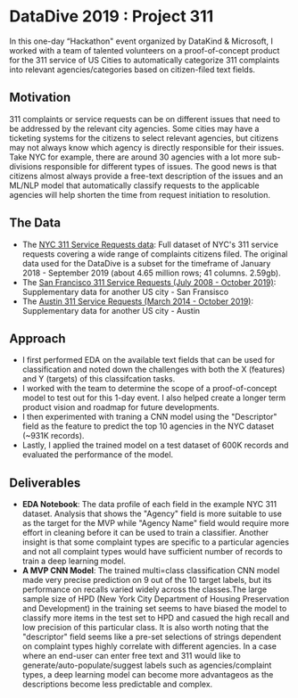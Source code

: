 # DataDive 2019 : Project 311

In this one-day  “Hackathon" event organized by DataKind & Microsoft, I worked with a team of talented volunteers on a proof-of-concept product for the 311 service of US Cities to automatically categorize 311 complaints into relevant agencies/categories based on citizen-filed text fields.

## Motivation
311 complaints or service requests can be on different issues that need to be addressed by the relevant city agencies. Some cities may have a ticketing systems for the citizens to select relevant agencies, but citizens may not always know which agency is directly responsible for their issues. Take NYC for example, there are around 30 agencies with a lot more sub-divisions responsible for different types of issues. The good news is that citizens almost always provide a free-text description of the issues and an ML/NLP model that automatically classify requests to the applicable agencies will help shorten the time from request initiation to resolution. 

## The Data
* The [NYC 311 Service Requests data](https://data.cityofnewyork.us/Social-Services/311-Service-Requests-from-2010-to-Present/7ahn-ypff): Full dataset of NYC's 311 service requests covering a wide range of complaints citizens filed. The original data used for the DataDive is a subset for the timeframe of January 2018 - September 2019 (about 4.65 million rows; 41 columns. 2.59gb).
* The [San Francisco 311 Service Requests (July 2008 - October 2019)](https://data.sfgov.org/api/views/vw6y-z8j6/rows.csv?accessType=DOWNLOAD&bom=true&format=true): Supplementary data for another US city - San Fransisco
* The [Austin 311 Service Requests (March 2014 - October 2019)](https://data.austintexas.gov/api/views/i26j-ai4z/rows.csv?accessType=DOWNLOAD&bom=true&format=true): Supplementary data for another US city - Austin

## Approach
* I first performed EDA on the available text fields that can be used for classification and noted down the challenges with both the X (features) and Y (targets) of this classifcation tasks.
* I worked with the team to determine the scope of a proof-of-concept model to test out for this 1-day event. I also helped create a longer term product vision and roadmap for future developments.
* I then experimented with traning a CNN model using the "Descriptor" field as the feature to predict the top 10 agencies in the NYC dataset (~931K records).
* Lastly, I applied the trained model on a test dataset of 600K records and evaluated the performance of the model. 

## Deliverables
* **EDA Notebook**: The data profile of each field in the example NYC 311 dataset. Analysis that shows the "Agency" field is more suitable to use as the target for the MVP while "Agency Name" field would require more effort in cleaning before it can be used to train a classifier. Another insight is that some complaint types are specific to a particular agencies and not all complaint types would have sufficient number of records to train a deep learning model.
* **A MVP CNN Model**: The trained multi=class classification CNN model made very precise prediction on 9 out of the 10 target labels, but its performance on recalls varied widely across the classes.The large sample size of HPD (New York City Department of Housing Preservation and Development) in the training set seems to have biased the model to classify more items in the test set to HPD and casued the high recall and low precision of this particular class. It is also worth noting that the "descriptor" field seems like a pre-set selections of strings dependent on complaint types highly correlate with different agencies. In a case where an end-user can enter free text and 311 would like to generate/auto-populate/suggest labels such as agencies/complaint types, a deep learning model can become more advantageos as the descriptions become less predictable and complex.
